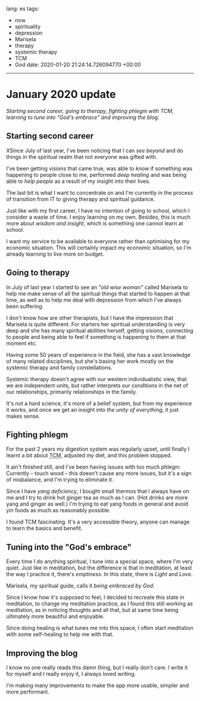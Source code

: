 lang: es
tags:
- now
- spirituality
- depression
- Marisela
- therapy
- systemic therapy
- TCM
- God
date: 2020-01-20 21:24:14.726094770 +00:00

---


# January 2020 update

_Starting second career, going to therapy, fighting phlegm with TCM, learning to tune into "God's embrace" and improving the blog._

## Starting second career

XSince July of last year, I've been noticing that I can _see beyond_ and do things in the spiritual realm that not everyone was gifted with.

I've been getting _visions_ that came true, was able to _know_ if something was happening to people close to me, performed _deep healing_ and was being able to _help people_ as a result of my insight into their lives.

The last bit is what I want to concentrate on and I'm currently in the process of transition from IT to giving therapy and spiritual guidance.

Just like with my first career, I have no intention of going to school, which I consider a waste of time. I enjoy learning on my own. Besides, this is much more about _wisdom and insight_, which is something one cannot learn at school.

I want my service to be available to everyone rather than optimising for my economic situation. This will certainly impact my economic situation, so I'm already learning to live more on budget.

## Going to therapy

In July of last year I started to see an _"old wise woman"_ called Marisela to help me make sense of all the spiritual things that started to happen at that time, as well as to help me deal with depression from which I've always been suffering.

I don't know how are other therapists, but I have the impression that Marisela is quite different. For starters her spiritual understanding is very deep and she has many spiritual abilities herself, getting visions, connecting to people and being able to feel if something is happening to them at that moment etc.

Having some 50 years of experience in the field, she has a vast knowledge of many related disciplines, but she's basing her work mostly on the systemic therapy and family constellations.

Systemic therapy doesn't agree with our western individualistic view, that we are independent units, but rather interprets our conditions in the net of our relationships, primarily relationships in the family.

It's not a hard science, it's more of a belief system, but from my experience it works, and once we get an insight into _the unity of everything_, it just makes sense.

## Fighting phlegm

For the past 2 years my digestion system was regularly upset, until finally I learnt a bit about <abbr title="Traditional Chinese medicine">TCM</abbr>, adjusted my diet, and this problem stopped.

It ain't finished still, and I've been having issues with too much phlegm. Currently – touch wood – this doesn't cause any more issues, but it's a sign of misbalance, and I'm trying to eliminate it.

Since I have _yang deficiency_, I bought small thermos that I always have on me and I try to drink hot ginger tea as much as I can. (Hot drinks are more yang and ginger as well.) I'm trying to eat yang foods in general and avoid yin foods as much as reasonably possible.

I found TCM fascinating. It's a very accessible theory, anyone can manage to learn the basics and benefit.

## Tuning into the "God's embrace"

Every time I do anything spiritual, I tune into a special space, where I'm very quiet. Just like in meditation, but the difference is that in meditation, at least the way I practice it, there's _emptiness_. In this state, there is _Light_ and _Love_.

Marisela, my spiritual guide, calls it _being embraced by God_.

Since I know how it's supposed to feel, I decided to recreate this state in meditation, to change my meditation practice, as I found this still working as meditation, as in noticing thoughts and all that, but at same time being ultimately more beautiful and enjoyable.

Since doing healing is what tunes me into this space, I often start meditation with some self-healing to help me with that.

## Improving the blog

I know no one really reads this damn thing, but I really don't care. I write it for myself and I really enjoy it, I always loved writing.

I'm making many improvements to make the app more usable, simpler and more performant.
